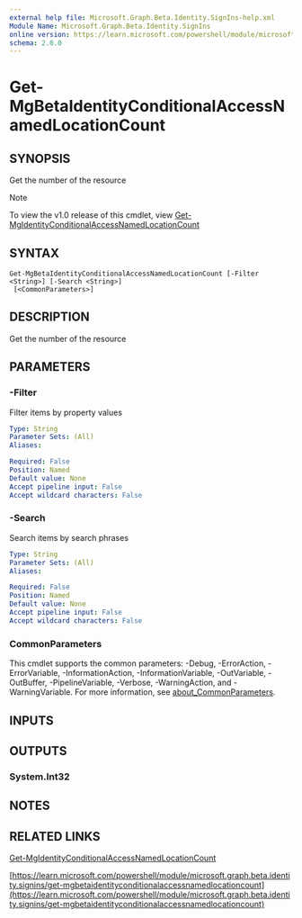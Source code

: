 ```yaml
---
external help file: Microsoft.Graph.Beta.Identity.SignIns-help.xml
Module Name: Microsoft.Graph.Beta.Identity.SignIns
online version: https://learn.microsoft.com/powershell/module/microsoft.graph.beta.identity.signins/get-mgbetaidentityconditionalaccessnamedlocationcount
schema: 2.0.0
---
```


# Get-MgBetaIdentityConditionalAccessNamedLocationCount

## SYNOPSIS
Get the number of the resource

> [!NOTE]
> To view the v1.0 release of this cmdlet, view [Get-MgIdentityConditionalAccessNamedLocationCount](/powershell/module/Microsoft.Graph.Identity.SignIns/Get-MgIdentityConditionalAccessNamedLocationCount?view=graph-powershell-1.0)

## SYNTAX

```
Get-MgBetaIdentityConditionalAccessNamedLocationCount [-Filter <String>] [-Search <String>]
 [<CommonParameters>]
```

## DESCRIPTION
Get the number of the resource

## PARAMETERS

### -Filter
Filter items by property values

```yaml
Type: String
Parameter Sets: (All)
Aliases:

Required: False
Position: Named
Default value: None
Accept pipeline input: False
Accept wildcard characters: False
```

### -Search
Search items by search phrases

```yaml
Type: String
Parameter Sets: (All)
Aliases:

Required: False
Position: Named
Default value: None
Accept pipeline input: False
Accept wildcard characters: False
```

### CommonParameters
This cmdlet supports the common parameters: -Debug, -ErrorAction, -ErrorVariable, -InformationAction, -InformationVariable, -OutVariable, -OutBuffer, -PipelineVariable, -Verbose, -WarningAction, and -WarningVariable. For more information, see [about_CommonParameters](http://go.microsoft.com/fwlink/?LinkID=113216).

## INPUTS

## OUTPUTS

### System.Int32
## NOTES

## RELATED LINKS
[Get-MgIdentityConditionalAccessNamedLocationCount](/powershell/module/Microsoft.Graph.Identity.SignIns/Get-MgIdentityConditionalAccessNamedLocationCount?view=graph-powershell-1.0)

[https://learn.microsoft.com/powershell/module/microsoft.graph.beta.identity.signins/get-mgbetaidentityconditionalaccessnamedlocationcount](https://learn.microsoft.com/powershell/module/microsoft.graph.beta.identity.signins/get-mgbetaidentityconditionalaccessnamedlocationcount)




